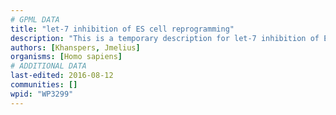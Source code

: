 ```yaml
---
# GPML DATA
title: "let-7 inhibition of ES cell reprogramming"
description: "This is a temporary description for let-7 inhibition of ES cell reprogramming"
authors: [Khanspers, Jmelius]
organisms: [Homo sapiens]
# ADDITIONAL DATA
last-edited: 2016-08-12
communities: []
wpid: "WP3299"
---
```

